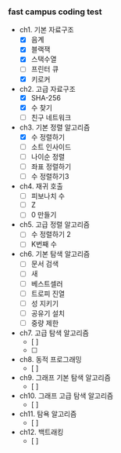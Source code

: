 ### fast campus coding test

- ch1. 기본 자료구조
    - [x] 음계
    - [x] 블랙잭
    - [x] 스택수열
    - [ ] 프린터 큐
    - [x] 키로커
- ch2. 고급 자료구조 
    - [x] SHA-256
    - [x] 수 찾기
    - [ ] 친구 네트워크
- ch3. 기본 정렬 알고리즘
    - [x] 수 정렬하기
    - [ ] 소트 인사이드
    - [ ] 나이순 정렬
    - [ ] 좌표 정렬하기
    - [ ] 수 정렬하기3
- ch4. 재귀 호출
    - [ ] 피보나치 수
    - [ ] Z
    - [ ] 0 만들기
- ch5. 고급 정렬 알고리즘
    - [ ] 수 정렬하기 2
    - [ ] K번째 수
- ch6. 기본 탐색 알고리즘
    - [ ] 문서 검색
    - [ ] 새
    - [ ] 베스트셀러
    - [ ] 트로피 진열
    - [ ] 성 지키기
    - [ ] 공유기 설치
    - [ ] 중량 제한
- ch7. 고급 탐색 알고리즘
    - [ ]
    - [ ]
- ch8. 동적 프로그래밍
    - [ ]
- ch9. 그래프 기본 탐색 알고리즘
    - [ ]
- ch10. 그래프 고급 탐색 알고리즘
    - [ ]
- ch11. 탐욕 알고리즘
    - [ ]
- ch12. 백트래킹
    - [ ]